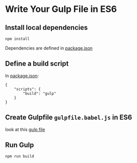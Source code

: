 # Write Your Gulp File in ES6


##	Install local dependencies

	npm install

Dependencies are defined in [package.json](./package.json)


##	Define a build script

In [package.json](package.json):

	{
		"scripts": {
    		"build": "gulp"
		}
	}


##	Create Gulpfile `gulpfile.babel.js` in ES6

look at this [gulp file](./gulpfile.babel.js)


##	Run Gulp

	npm run build

